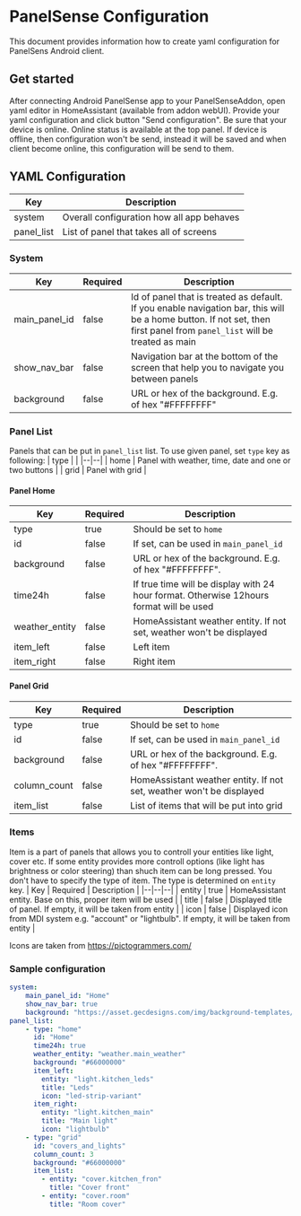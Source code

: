 # PanelSense Configuration



This document provides information how to create yaml configuration for PanelSens Android client.



## Get started

After connecting Android PanelSense app to your PanelSenseAddon, open yaml editor in HomeAssistant (available from addon webUI). Provide your yaml configuration and click button "Send configuration". Be sure that your device is online. Online status is available at the top panel. If device is offline, then configuration won't be send, instead it will be saved and when client become online, this configuration will be send to them.

## YAML Configuration
| Key | Description |
|--|--|
| system | Overall configuration how all app behaves |
| panel_list | List of panel that takes all of screens |

### System
| Key | Required | Description |
|--|--|--|
| main_panel_id | false | Id of panel that is treated as default. If you enable navigation bar, this will be a home button. If not set, then first panel from `panel_list` will be treated as main
| show_nav_bar | false | Navigation bar at the bottom of the screen that help you to navigate you between panels |
| background | false | URL or hex of the background. E.g. of hex "#FFFFFFFF" |

### Panel List
Panels that can be put in `panel_list` list. To use given panel, set `type` key as following:
| type |  |
|--|--|
| home | Panel with weather, time, date and one or two buttons |
| grid | Panel with grid |

#### Panel Home
| Key | Required | Description |
|--|--|--|
| type | true | Should be set to `home` |
| id | false | If set, can be used in `main_panel_id` |
| background | false | URL or hex of the background. E.g. of hex "#FFFFFFFF". |
| time24h | false | If true time will be display with 24 hour format. Otherwise 12hours format will be used |
| weather_entity | false | HomeAssistant weather entity. If not set, weather won't be displayed |
| item_left | false | Left item |
| item_right | false | Right item |

#### Panel Grid
| Key | Required | Description |
|--|--|--|
| type | true | Should be set to `home` |
| id | false | If set, can be used in `main_panel_id` |
| background | false | URL or hex of the background. E.g. of hex "#FFFFFFFF". |
| column_count | false | HomeAssistant weather entity. If not set, weather won't be displayed |
| item_list | false | List of items that will be put into grid

### Items
Item is a part of panels that allows you to controll your entities like light, cover etc. If some entity provides more controll options (like light has brightness or color steering) than shuch item can be long pressed. You don't have to specify the type of item. The type is determined on `entity` key.
| Key | Required | Description |
|--|--|--|
| entity | true | HomeAssistant entity. Base on this, proper item will be used |
| title | false | Displayed title of panel. If empty, it will be taken from entity |
| icon | false | Displayed icon from MDI system e.g. "account" or "lightbulb". If empty, it will be taken from entity |

Icons are taken from https://pictogrammers.com/
### Sample configuration

```yaml
system:
    main_panel_id: "Home"
    show_nav_bar: true
    background: "https://asset.gecdesigns.com/img/background-templates/modern-crystal-abstract-background-template-1612247149783-cover.webp"
panel_list:
    - type: "home"
      id: "Home"
      time24h: true
      weather_entity: "weather.main_weather"
      background: "#66000000"
      item_left:
        entity: "light.kitchen_leds"
        title: "Leds"
        icon: "led-strip-variant"
      item_right:
        entity: "light.kitchen_main"
        title: "Main light"
        icon: "lightbulb"
    - type: "grid"
      id: "covers_and_lights"
      column_count: 3
      background: "#66000000"
      item_list:
        - entity: "cover.kitchen_fron"
          title: "Cover front"
        - entity: "cover.room"
          title: "Room cover"

```
